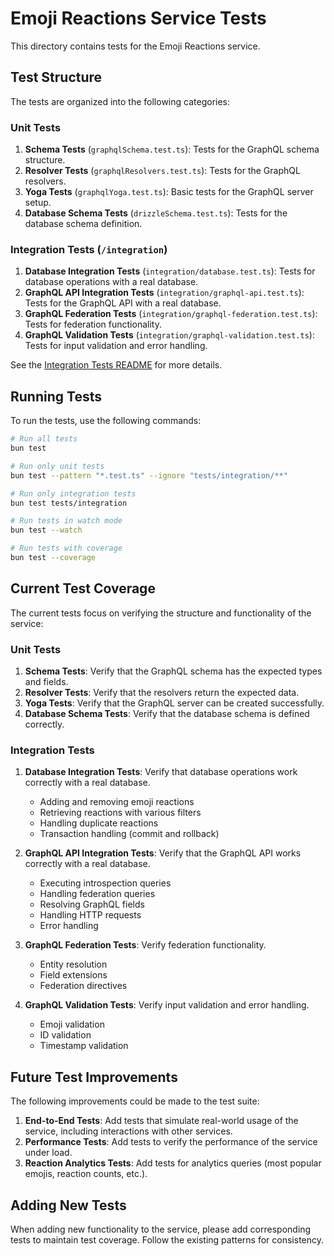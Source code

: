 # Emoji Reactions Service Tests

This directory contains tests for the Emoji Reactions service.

## Test Structure

The tests are organized into the following categories:

### Unit Tests

1. **Schema Tests** (`graphqlSchema.test.ts`): Tests for the GraphQL schema structure.
2. **Resolver Tests** (`graphqlResolvers.test.ts`): Tests for the GraphQL resolvers.
3. **Yoga Tests** (`graphqlYoga.test.ts`): Basic tests for the GraphQL server setup.
4. **Database Schema Tests** (`drizzleSchema.test.ts`): Tests for the database schema definition.

### Integration Tests (`/integration`)

1. **Database Integration Tests** (`integration/database.test.ts`): Tests for database operations with a real database.
2. **GraphQL API Integration Tests** (`integration/graphql-api.test.ts`): Tests for the GraphQL API with a real database.
3. **GraphQL Federation Tests** (`integration/graphql-federation.test.ts`): Tests for federation functionality.
4. **GraphQL Validation Tests** (`integration/graphql-validation.test.ts`): Tests for input validation and error handling.

See the [Integration Tests README](./integration/README.md) for more details.

## Running Tests

To run the tests, use the following commands:

```bash
# Run all tests
bun test

# Run only unit tests
bun test --pattern "*.test.ts" --ignore "tests/integration/**"

# Run only integration tests
bun test tests/integration

# Run tests in watch mode
bun test --watch

# Run tests with coverage
bun test --coverage
```

## Current Test Coverage

The current tests focus on verifying the structure and functionality of the service:

### Unit Tests

1. **Schema Tests**: Verify that the GraphQL schema has the expected types and fields.
2. **Resolver Tests**: Verify that the resolvers return the expected data.
3. **Yoga Tests**: Verify that the GraphQL server can be created successfully.
4. **Database Schema Tests**: Verify that the database schema is defined correctly.

### Integration Tests

1. **Database Integration Tests**: Verify that database operations work correctly with a real database.
   - Adding and removing emoji reactions
   - Retrieving reactions with various filters
   - Handling duplicate reactions
   - Transaction handling (commit and rollback)

2. **GraphQL API Integration Tests**: Verify that the GraphQL API works correctly with a real database.
   - Executing introspection queries
   - Handling federation queries
   - Resolving GraphQL fields
   - Handling HTTP requests
   - Error handling

3. **GraphQL Federation Tests**: Verify federation functionality.
   - Entity resolution
   - Field extensions
   - Federation directives

4. **GraphQL Validation Tests**: Verify input validation and error handling.
   - Emoji validation
   - ID validation
   - Timestamp validation

## Future Test Improvements

The following improvements could be made to the test suite:

1. **End-to-End Tests**: Add tests that simulate real-world usage of the service, including interactions with other services.
2. **Performance Tests**: Add tests to verify the performance of the service under load.
3. **Reaction Analytics Tests**: Add tests for analytics queries (most popular emojis, reaction counts, etc.).

## Adding New Tests

When adding new functionality to the service, please add corresponding tests to maintain test coverage. Follow the existing patterns for consistency.